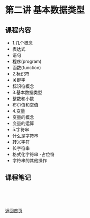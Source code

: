 # 第二讲 基本数据类型
## 课程内容
  - 1.几个概念
   - 表达式
   - 语句
   - 程序(program)
   - 函数(function)
  - 2.标识符
   - 关键字
   - 标识符概念
  - 3.基本数据类型
   - 整数和小数
   - 布尔值和空值
  - 4.变量
   - 变量的概念
   - 变量的运算
  - 5.字符串
   - 什么是字符串
   - 转义字符
   - 长字符串
   - 格式化字符串
   -占位符
   - 字符串的其他操作
  
## 课程笔记





<BR> 
<BR> 
<BR> 
 
[返回首页](https://github.com/queenta/Logic-Python/blob/master/README.md)
